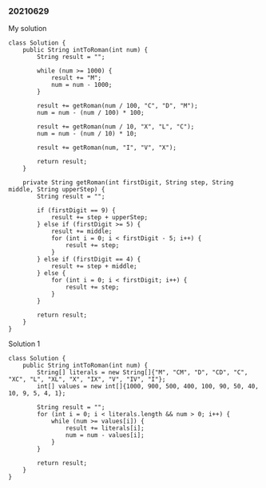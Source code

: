 ### 20210629

My solution

    class Solution {
        public String intToRoman(int num) {
            String result = "";
            
            while (num >= 1000) {
                result += "M";
                num = num - 1000;
            }
            
            result += getRoman(num / 100, "C", "D", "M");
            num = num - (num / 100) * 100;
            
            result += getRoman(num / 10, "X", "L", "C");
            num = num - (num / 10) * 10;
            
            result += getRoman(num, "I", "V", "X");
            
            return result;
        }
        
        private String getRoman(int firstDigit, String step, String middle, String upperStep) {
            String result = "";
            
            if (firstDigit == 9) {
                result += step + upperStep;
            } else if (firstDigit >= 5) {
                result += middle;
                for (int i = 0; i < firstDigit - 5; i++) {
                    result += step;
                }
            } else if (firstDigit == 4) {
                result += step + middle;
            } else {
                for (int i = 0; i < firstDigit; i++) {
                    result += step;
                }
            }
            
            return result;
        }
    }

Solution 1

    class Solution {
        public String intToRoman(int num) {
            String[] literals = new String[]{"M", "CM", "D", "CD", "C", "XC", "L", "XL", "X", "IX", "V", "IV", "I"};
            int[] values = new int[]{1000, 900, 500, 400, 100, 90, 50, 40, 10, 9, 5, 4, 1};
            
            String result = "";
            for (int i = 0; i < literals.length && num > 0; i++) {
                while (num >= values[i]) {
                    result += literals[i];
                    num = num - values[i];
                }
            }
            
            return result;
        }
    }
